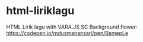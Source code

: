 # html-liriklagu

HTML Lirik lagu with VARA.JS
SC Background flower: https://codepen.io/mdusmanansari/pen/BamepLe
